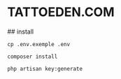 # TATTOEDEN.COM

## install

    cp .env.exemple .env

    composer install

    php artisan key:generate
